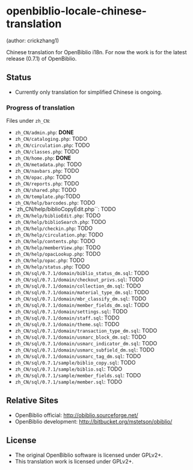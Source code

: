 openbiblio-locale-chinese-translation
=====================================

(author: crickzhang1)

Chinese translation for OpenBiblio i18n. For now the work is for
the latest release (0.7.1) of OpenBiblio.

## Status

* Currently only translation for simplified Chinese is ongoing.

### Progress of translation

Files under `zh_CN`:

* `zh_CN/admin.php`: __DONE__
* `zh_CN/cataloging.php`: TODO
* `zh_CN/circulation.php`: TODO
* `zh_CN/classes.php`: TODO
* `zh_CN/home.php`: __DONE__
* `zh_CN/metadata.php`: TODO
* `zh_CN/navbars.php`: TODO
* `zh_CN/opac.php`: TODO
* `zh_CN/reports.php`: TODO
* `zh_CN/shared.php`: TODO
* `zh_CN/template.php`:TODO
* `zh_CN/help/barcodes.php`: TODO
* `zh_CN/help/biblioCopyEdit.php``: TODO
* `zh_CN/help/biblioEdit.php`: TODO
* `zh_CN/help/biblioSearch.php`: TODO
* `zh_CN/help/checkin.php`: TODO
* `zh_CN/help/circulation.php`: TODO
* `zh_CN/help/contents.php`: TODO
* `zh_CN/help/memberView.php`: TODO
* `zh_CN/help/opacLookup.php`: TODO
* `zh_CN/help/opac.php`: TODO
* `zh_CN/help/status.php`: TODO
* `zh_CN/sql/0.7.1/domain/biblio_status_dm.sql`: TODO
* `zh_CN/sql/0.7.1/domain/checkout_privs.sql`: TODO
* `zh_CN/sql/0.7.1/domain/collection_dm.sql`: TODO
* `zh_CN/sql/0.7.1/domain/material_type_dm.sql`: TODO
* `zh_CN/sql/0.7.1/domain/mbr_classify_dm.sql`: TODO
* `zh_CN/sql/0.7.1/domain/member_fields_dm.sql`: TODO
* `zh_CN/sql/0.7.1/domain/settings.sql`: TODO
* `zh_CN/sql/0.7.1/domain/staff.sql`: TODO
* `zh_CN/sql/0.7.1/domain/theme.sql`: TODO
* `zh_CN/sql/0.7.1/domain/transaction_type_dm.sql`: TODO
* `zh_CN/sql/0.7.1/domain/usmarc_block_dm.sql`: TODO
* `zh_CN/sql/0.7.1/domain/usmarc_indicator_dm.sql`: TODO
* `zh_CN/sql/0.7.1/domain/usmarc_subfield_dm.sql`: TODO
* `zh_CN/sql/0.7.1/domain/usmarc_tag_dm.sql`: TODO
* `zh_CN/sql/0.7.1/sample/biblio_copy.sql`: TODO
* `zh_CN/sql/0.7.1/sample/biblio.sql`: TODO
* `zh_CN/sql/0.7.1/sample/member_fields.sql`: TODO
* `zh_CN/sql/0.7.1/sample/member.sql`: TODO

## Relative Sites

* OpenBiblio official: http://obiblio.sourceforge.net/
* OpenBiblio development: http://bitbucket.org/mstetson/obiblio/

## License

* The original OpenBiblio software is licensed under GPLv2+.
* This translation work is licensed under GPLv2+.
